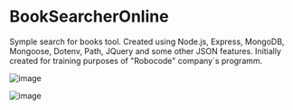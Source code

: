 # BookSearcherOnline
Symple search for books tool.
Created using Node.js, Express, MongoDB, Mongoose, Dotenv, Path, JQuery and some other JSON features.
Initially created for training purposes of "Robocode" company`s programm.

![image](https://github.com/user-attachments/assets/d3495cc9-1c4f-41e2-a2a5-417f1f8d261e)






![image](https://github.com/user-attachments/assets/c47cb78d-5b2d-4d83-997d-73f7f84840e2)

